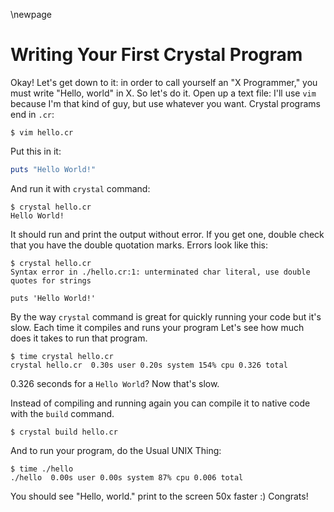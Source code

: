 \newpage

# Writing Your First Crystal Program

Okay! Let's get down to it: in order to call yourself an "X Programmer,"
you must write "Hello, world" in X. So let's do it. Open up a text file:
I'll use `vim` because I'm that kind of guy, but use whatever you want.
Crystal programs end in `.cr`:

    $ vim hello.cr

Put this in it:

```ruby
puts "Hello World!"
```

And run it with `crystal` command:

    $ crystal hello.cr
    Hello World!

It should run and print the output without error. If you get one, double check that you
have the double quotation marks. Errors look like this:

    $ crystal hello.cr
    Syntax error in ./hello.cr:1: unterminated char literal, use double quotes for strings

    puts 'Hello World!'

By the way `crystal` command is great for quickly running your code but it's slow. Each time it compiles and runs your program
Let's see how much does it takes to run that program.

    $ time crystal hello.cr
    crystal hello.cr  0.30s user 0.20s system 154% cpu 0.326 total

0.326 seconds for a `Hello World`? Now that's slow.

Instead of compiling and running again you can compile it to native code with the `build` command.

    $ crystal build hello.cr

And to run your program, do the Usual UNIX Thing:

    $ time ./hello
    ./hello  0.00s user 0.00s system 87% cpu 0.006 total

You should see "Hello, world." print to the screen 50x faster :) Congrats!
